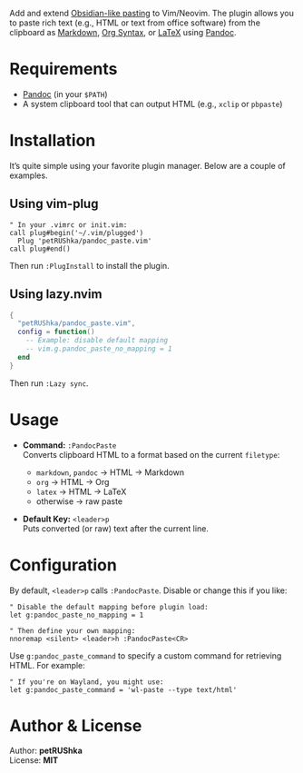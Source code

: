 Add and extend [Obsidian-like pasting](https://help.obsidian.md/User+interface/Drag+and+drop) to Vim/Neovim. The plugin allows you to paste rich text (e.g., HTML or text from office software) from the clipboard as [Markdown](https://en.wikipedia.org/wiki/Markdown), [Org Syntax](https://orgmode.org/worg/org-syntax.html), or [LaTeX](https://en.wikipedia.org/wiki/LaTeX) using [Pandoc](https://pandoc.org).

# Requirements

- [Pandoc](https://pandoc.org) (in your `$PATH`)
- A system clipboard tool that can output HTML (e.g., `xclip` or `pbpaste`)

# Installation

It’s quite simple using your favorite plugin manager. Below are a couple of examples.

## Using vim-plug

```vim
" In your .vimrc or init.vim:
call plug#begin('~/.vim/plugged')
  Plug 'petRUShka/pandoc_paste.vim'
call plug#end()
```

Then run `:PlugInstall` to install the plugin.

## Using lazy.nvim

```lua
{
  "petRUShka/pandoc_paste.vim",
  config = function()
    -- Example: disable default mapping
    -- vim.g.pandoc_paste_no_mapping = 1
  end
}
```

Then run `:Lazy sync`.

# Usage

- **Command:** `:PandocPaste`  
  Converts clipboard HTML to a format based on the current `filetype`:
  - `markdown`, `pandoc` → HTML → Markdown
  - `org` → HTML → Org
  - `latex` → HTML → LaTeX
  - otherwise → raw paste

- **Default Key:** `<leader>p`  
  Puts converted (or raw) text after the current line.

# Configuration

By default, `<leader>p` calls `:PandocPaste`. Disable or change this if you like:

```vim
" Disable the default mapping before plugin load:
let g:pandoc_paste_no_mapping = 1

" Then define your own mapping:
nnoremap <silent> <leader>h :PandocPaste<CR>
```

Use `g:pandoc_paste_command` to specify a custom command for retrieving HTML. For example:

```vim
" If you're on Wayland, you might use:
let g:pandoc_paste_command = 'wl-paste --type text/html'
```

# Author & License

Author: **petRUShka**  
License: **MIT**
